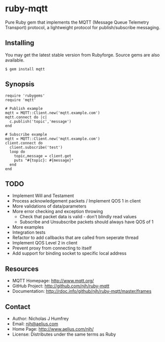 ruby-mqtt
=========

Pure Ruby gem that implements the MQTT (Message Queue Telemetry Transport) protocol, a lightweight protocol for publish/subscribe messaging.


Installing
----------

You may get the latest stable version from Rubyforge. Source gems are also available.

    $ gem install mqtt

Synopsis
--------

    require 'rubygems'
    require 'mqtt'
    
    # Publish example
    mqtt = MQTT::Client.new('mqtt.example.com')
    mqtt.connect do |c|
      c.publish('topic','message')
    end
    
    # Subscribe example
    mqtt = MQTT::Client.new('mqtt.example.com')
    client.connect do
      client.subscribe('test')
      loop do
        topic,message = client.get
        puts "#{topic}: #{message}"
      end
    end


TODO
----

* Implement Will and Testament
* Process acknowledgement packets / Implement QOS 1 in client
* More validations of data/parameters
* More error checking and exception throwing
  - Check that packet data is valid - don't blindly read values
  - Subscribe and Unsubscribe packets should always have QOS of 1
* More examples
* Integration tests
* Refactor to add callbacks that are called from seperate thread
* Implement QOS Level 2 in client
* Prevent proxy from connecting to itself
* Add support for binding socket to specific local address


Resources
---------

* MQTT Homepage: http://www.mqtt.org/
* GitHub Project: http://github.com/njh/ruby-mqtt
* Documentation: http://rdoc.info/github/njh/ruby-mqtt/master/frames


Contact
-------

* Author:    Nicholas J Humfrey
* Email:     njh@aelius.com
* Home Page: http://www.aelius.com/njh/
* License:   Distributes under the same terms as Ruby
